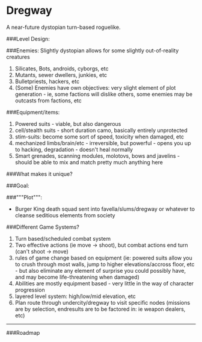# Dregway

A near-future dystopian turn-based roguelike.


###Level Design:

###Enemies:
Slightly dystopian allows for some slightly out-of-reality creatures
1. Silicates, Bots, androids, cyborgs, etc
2. Mutants, sewer dwellers, junkies, etc
3. Bulletpriests, hackers, etc
4. (Some) Enemies have own objectives: very slight element of plot generation - ie, some factions will dislike others, some enemies may be outcasts from factions, etc

###Equipment/items:
1. Powered suits - viable, but also dangerous
2. cell/stealth suits - short duration camo, basically entirely unprotected 
3. stim-suits: become some sort of speed, toxicity when damaged, etc
4. mechanized limbs/brain/etc - irreversible, but powerful - opens you up to hacking, degradation - doesn't heal normally
5. Smart grenades, scanning modules, molotovs, bows and javelins - should be able to mix and match pretty much anything here

###What makes it unique?


###Goal:


###"""Plot""":
* Burger King death squad sent into favella/slums/dregway or whatever to cleanse seditious elements from society


###Different Game Systems?
1. Turn based/scheduled combat system
2. Two effective actions (ie move -> shoot), but combat actions end turn (can't shoot -> move)
3. rules of game change based on equipment (ie: powered suits allow you to crush through most walls, jump to higher elevations/accross floor, etc - but also eliminate any element of surprise you could possibly have, and may become life-threatening when damaged)
4. Abilities are mostly equipment based - very little in the way of character progression
5. layered level system: high/low/mid elevation, etc
6. Plan route through undercity/dregway to visit specific nodes (missions are by selection, endresults are to be factored in: ie weapon dealers, etc)


---

###Roadmap
